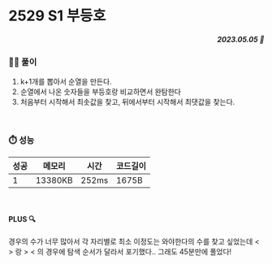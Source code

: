 # 2529 S1 부등호
##### <p align="right"> 2023.05.05 📆 </p> 

 
### 👩‍🏫 풀이
1. k+1개를 뽑아서 순열을 만든다.
2. 순열에서 나온 숫자들을 부등호랑 비교하면서 완탐한다
3. 처음부터 시작해서 최솟값을 찾고, 뒤에서부터 시작해서 최댓값을 찾는다.

<br>

### ⏱️ 성능
<!-- 테이블 -->
성공 |메모리 | 시간 | 코드길이
---|---|---|---|
1|13380KB|252ms|1675B

<br>

#### PLUS 🔍
경우의 수가 너무 많아서 각 자리별로 최소 이정도는 와야한다의 수를 찾고 싶었는데 
< > 랑 > < 의 경우에 탐색 순서가 달라서 포기했다..
그래도 45분만에 풀었다!
